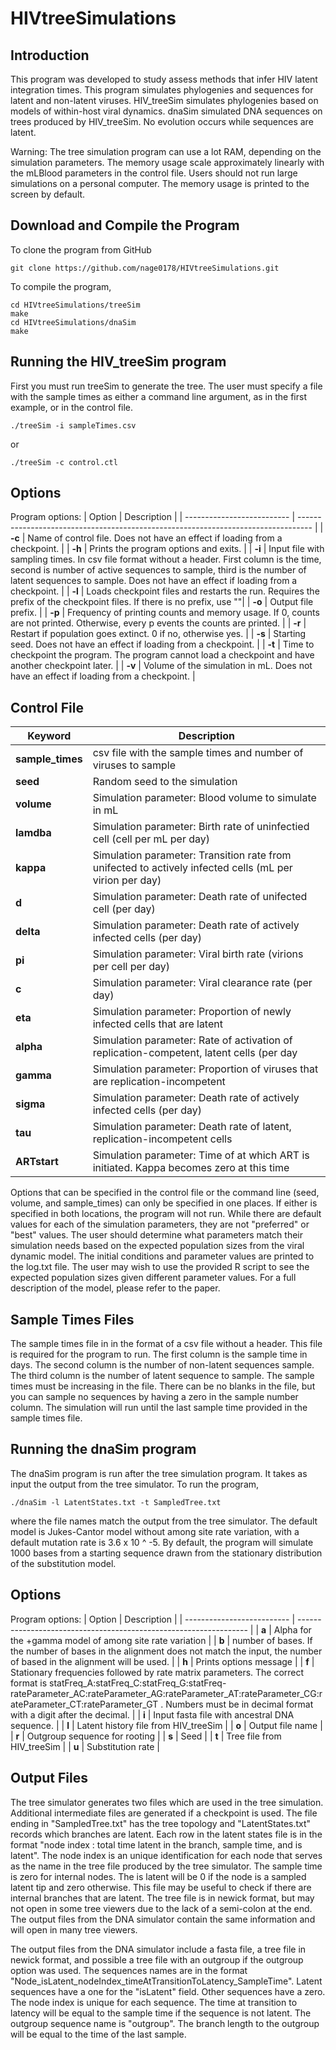 # HIVtreeSimulations
## Introduction

This program was developed to study assess methods that infer HIV latent integration times.
This program simulates phylogenies and sequences for latent and non-latent viruses.
HIV\_treeSim simulates phylogenies based on models of within-host viral dynamics.
dnaSim simulated DNA sequences on trees produced by HIV\_treeSim.
No evolution occurs while sequences are latent.

Warning: The tree simulation program can use a lot RAM, depending on the simulation parameters. 
The memory usage scale approximately linearly with the mLBlood parameters in the control file. 
Users should not run large simulations on a personal computer. 
The memory usage is printed to the screen by default. 

## Download and Compile the Program
To clone the program from GitHub

```
git clone https://github.com/nage0178/HIVtreeSimulations.git
```

To compile the program,

```
cd HIVtreeSimulations/treeSim
make
cd HIVtreeSimulations/dnaSim
make
```

## Running the HIV_treeSim program

First you must run treeSim to generate the tree.
The user must specify a file with the sample times as either a command line argument, as in the first example, or in the control file.

```
./treeSim -i sampleTimes.csv
```

or

```
./treeSim -c control.ctl
```

## Options
Program options:
| Option                     | Description                                                                       |
| -------------------------- | --------------------------------------------------------------------------------- |
| **-c**                     | Name of control file. Does not have an effect if loading from a checkpoint.       |
| **-h**                     | Prints the program options and exits.		                                 |
| **-i**                     | Input file with sampling times. In csv file format without a header. First column is the time, second is number of active sequences to sample, third is the number of latent sequences to sample. Does not have an effect if loading from a checkpoint. |
| **-l**                     | Loads checkpoint files and restarts the run. Requires the prefix of the checkpoint files. If there is no prefix, use ""|
| **-o**                     | Output file prefix. |
| **-p**                     | Frequency of printing counts and memory usage. If 0, counts are not printed. Otherwise, every p events the counts are printed. |
| **-r**                     | Restart if population goes extinct. 0 if no, otherwise yes.  |
| **-s**                     | Starting seed. Does not have an effect if loading from a checkpoint. |
| **-t**                     | Time to checkpoint the program. The program cannot load a checkpoint and have another checkpoint later. |
| **-v**                     | Volume of the simulation in mL. Does not have an effect if loading from a checkpoint. |



## Control File

| Keyword            | Description                                                                |
| ------------------ | -------------------------------------------------------------------------- |
| **sample\_times**  | csv file with the sample times and number of viruses to sample |
| **seed**           | Random seed to the simulation |
| **volume**         | Simulation parameter: Blood volume to simulate in mL |
| **lamdba**         | Simulation parameter: Birth rate of uninfectied cell (cell per mL per day)  |
| **kappa**          | Simulation parameter: Transition rate from unifected to actively infected cells (mL per virion per day) |
| **d**              | Simulation parameter: Death rate of unifected cell (per day) |
| **delta**          | Simulation parameter: Death rate of actively infected cells (per day) |
| **pi**             | Simulation parameter: Viral birth rate (virions per cell per day) |
| **c**              | Simulation parameter: Viral clearance rate (per day) |
| **eta**            | Simulation parameter: Proportion of newly infected cells that are latent |
| **alpha**          | Simulation parameter: Rate of activation of replication-competent, latent cells (per day |
| **gamma**          | Simulation parameter: Proportion of viruses that are replication-incompetent |
| **sigma**          | Simulation parameter: Death rate of actively infected cells (per day) |
| **tau**            | Simulation parameter: Death rate of latent, replication-incompetent cells |
| **ARTstart**       | Simulation parameter: Time of at which ART is initiated. Kappa becomes zero at this time |


Options that can be specified in the control file or the command line (seed, volume, and sample\_times) can only be specified in one places.
If either is specified in both locations, the program will not run.
While there are default values for each of the simulation parameters, they are not "preferred" or "best" values.
The user should determine what parameters match their simulation needs based on the expected population sizes from the viral dynamic model.
The initial conditions and parameter values are printed to the log.txt file.
The user may wish to use the provided R script to see the expected population sizes given different parameter values.
For a full description of the model, please refer to the paper.

## Sample Times Files

The sample times file in in the format of a csv file without a header.
This file is required for the program to run.
The first column is the sample time in days.
The second column is the number of non-latent sequences sample.
The third column is the number of latent sequence to sample.
The sample times must be increasing in the file.
There can be no blanks in the file, but you can sample no sequences by having a zero in the sample number column.
The simulation will run until the last sample time provided in the sample times file.


## Running the dnaSim program

The dnaSim program is run after the tree simulation program.
It takes as input the output from the tree simulator.
To run the program,

```
./dnaSim -l LatentStates.txt -t SampledTree.txt
```
where the file names match the output from the tree simulator.
The default model is Jukes-Cantor model without among site rate variation, with a default mutation rate is 3.6 x 10 ^ -5.
By default, the program will simulate 1000 bases from a starting sequence drawn from the stationary distribution of the substitution model.

## Options
Program options:
| Option     | Description                                                                       |
| -------------------------- | ----------------------------------------------------------------- |
| **a**      |	Alpha for the +gamma model of among site rate variation |
| **b**      | 	number of bases. If the number of bases in the alignment does not match the input, the number of based in the alignment will be used. |
| **h**      | 	Prints options message |
| **f**      | 	Stationary frequencies followed by rate matrix parameters. The correct format is statFreq\_A:statFreq\_C:statFreq\_G:statFreq-rateParameter\_AC:rateParameter\_AG:rateParameter\_AT:rateParameter\_CG:rateParameter\_CT:rateParameter\_GT . Numbers must be in decimal format with a digit after the decimal. |
| **i**      | 	Input fasta file with ancestral DNA sequence. |
| **l**      | 	Latent history file from HIV\_treeSim |
| **o**      | 	Output file name |
| **r**      | 	Outgroup sequence for rooting |
| **s**      | 	Seed |
| **t**      | 	Tree file from HIV\_treeSim |
| **u**      | 	Substitution rate |

## Output Files
The tree simulator generates two files which are used in the tree simulation.
Additional intermediate files are generated if a checkpoint is used.
The file ending in "SampledTree.txt" has the tree topology and "LatentStates.txt" records which branches are latent.
Each row in the latent states file is in the format "node index : total time latent in the branch, sample time, and is latent".
The node index is an unique identification for each node that serves as the name in the tree file produced by the tree simulator.
The sample time is zero for internal nodes.
The is latent will be 0 if the node is a sampled latent tip and zero otherwise.
This file may be useful to check if there are internal branches that are latent.
The tree file is in newick format, but may not open in some tree viewers due to the lack of a semi-colon at the end.
The output files from the DNA simulator contain the same information and will open in many tree viewers.

The output files from the DNA simulator include a fasta file, a tree file in newick format, and possible a tree file with an outgroup if the outgroup option was used.
The sequences names are in the format "Node\_isLatent\_nodeIndex\_timeAtTransitionToLatency\_SampleTime".
Latent sequences have a one for the "isLatent" field.
Other sequences have a zero.
The node index is unique for each sequence.
The time at transition to latency will be equal to the sample time if the sequence is not latent.
The outgroup sequence name is "outgroup".
The branch length to the outgroup will be equal to the time of the last sample.
